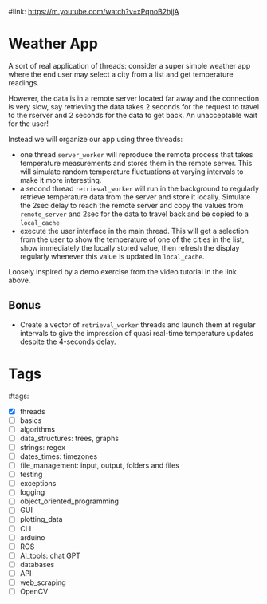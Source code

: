 #link: https://m.youtube.com/watch?v=xPqnoB2hjjA

# Weather App

A sort of real application of threads: consider a super simple weather app where the end user may select a city from a list and get temperature readings.

However, the data is in a remote server located far away and the connection is very slow, say retrieving the data takes 2 seconds for the request to travel to the rserver and 2 seconds for the data to get back. An unacceptable wait for the user!

Instead we will organize our app using three threads:
- one thread `server_worker` will reproduce the remote process that takes temperature measurements and stores them in the remote server. This will simulate random temperature fluctuations at varying intervals to make it more interesting.
- a second thread `retrieval_worker` will run in the background to regularly retrieve temperature data from the server and store it locally. Simulate the 2sec delay to reach the remote server and copy the values from `remote_server` and 2sec for the data to travel back and be copied to a `local_cache`
- execute the user interface in the main thread. This will get a selection from the user to show the temperature of one of the cities in the list, show immediately the locally stored value, then refresh the display regularly whenever this value is updated in `local_cache`.

Loosely inspired by a demo exercise from the video tutorial in the link above.

## Bonus
- Create a vector of `retrieval_worker` threads and launch them at regular intervals to give the impression of quasi real-time temperature updates despite the 4-seconds delay.

# Tags
#tags:

- [x] threads
- [ ] basics
- [ ] algorithms
- [ ] data_structures: trees, graphs
- [ ] strings: regex
- [ ] dates_times: timezones
- [ ] file_management: input, output, folders and files
- [ ] testing
- [ ] exceptions
- [ ] logging
- [ ] object_oriented_programming
- [ ] GUI
- [ ] plotting_data
- [ ] CLI
- [ ] arduino
- [ ] ROS
- [ ] AI_tools: chat GPT
- [ ] databases
- [ ] API
- [ ] web_scraping
- [ ] OpenCV